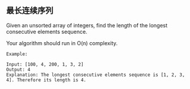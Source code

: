 ## 最长连续序列

Given an unsorted array of integers, find the length of the longest consecutive elements sequence.

Your algorithm should run in O(n) complexity.


```
Example:

Input: [100, 4, 200, 1, 3, 2]
Output: 4
Explanation: The longest consecutive elements sequence is [1, 2, 3, 4]. Therefore its length is 4.
```


